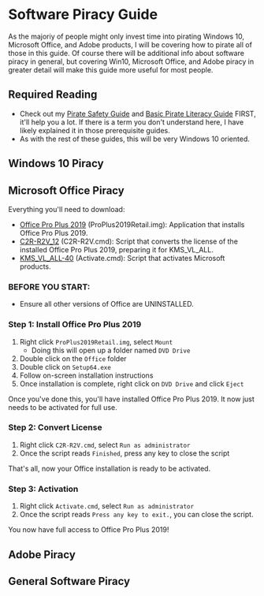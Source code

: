 # Software Piracy Guide

As the majoriy of people might only invest time into pirating Windows 10, Microsoft Office, and Adobe products, I will be covering how to pirate all of those in this guide. Of course there will be additional info about software piracy in general, but covering Win10, Microsoft Office, and Adobe piracy in greater detail will make this guide more useful for most people.

## Required Reading

- Check out my [Pirate Safety Guide](ps-guide.md) and [Basic Pirate Literacy Guide](bpl-guide.md) FIRST, it'll help you a lot. If there is a term you don't understand here, I have likely explained it in those prerequisite guides.
- As with the rest of these guides, this will be very Windows 10 oriented. 

## Windows 10 Piracy

## Microsoft Office Piracy

Everything you'll need to download:

- [Office Pro Plus 2019](https://mega.nz/file/hYAXEIaa#3snPan_H9FSDKGyDDB9Wr02KJMwbaNPtcVvteEwvF9Y) (ProPlus2019Retail.img): Application that installs Office Pro Plus 2019.
- [C2R-R2V_12](https://mega.nz/file/tAYzAIgC#sDrXLE9LhJq9gfYkBg5-ES8ZP6kyeHxp6Ju-zYQfAZg) (C2R-R2V.cmd): Script that converts the license of the installed Office Pro Plus 2019, preparing it for KMS_VL_ALL.
- [KMS_VL_ALL-40](https://mega.nz/file/YcJVEKJQ#aCq1HWnxYKH1-S4VgBD6mI8MjdKg8wah21n7i4jYKis) (Activate.cmd): Script that activates Microsoft products.

### BEFORE YOU START:

- Ensure all other versions of Office are UNINSTALLED. 

### Step 1: Install Office Pro Plus 2019

1. Right click ```ProPlus2019Retail.img```, select ```Mount```
    - Doing this will open up a folder named ```DVD Drive```
2. Double click on the ```Office``` folder
3. Double click on ```Setup64.exe```
4. Follow on-screen installation instructions
5. Once installation is complete, right click on ```DVD Drive``` and click ```Eject```

Once you've done this, you'll have installed Office Pro Plus 2019. It now just needs to be activated for full use. 

### Step 2: Convert License

1. Right click ```C2R-R2V.cmd```, select ```Run as administrator```
2. Once the script reads ```Finished```, press any key to close the script

That's all, now your Office installation is ready to be activated.

### Step 3: Activation 

1. Right click ```Activate.cmd```, select ```Run as administrator```
2. Once the script reads ```Press any key to exit.```, you can close the script.

You now have full access to Office Pro Plus 2019!

## Adobe Piracy

## General Software Piracy
